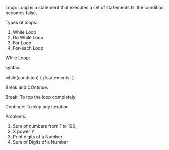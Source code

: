 Loop: Loop is a statement that executes a set of statements till the condition becomes false.


Types of loops: 

1. While Loop
2. Do While Loop
3. For Loop
4. For-each Loop



While Loop: 

syntax: 

while(condition) {
    //statements;
}



Break and COntinue: 

Break: To top the loop completely. 

Continue: 
To skip any iteration


Problems:
1. Sum of numbers from 1 to 100;
2. X power Y
3. Print digits of a Number
4. Sum of Digits of a Number